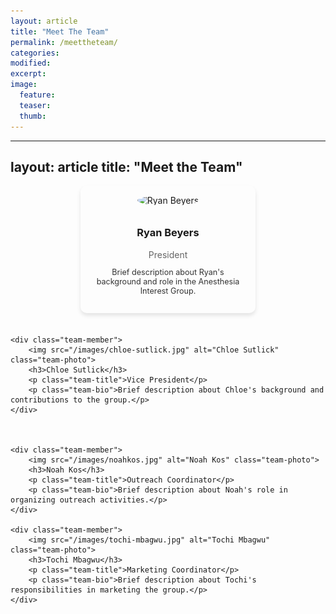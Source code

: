 ```yaml
---
layout: article
title: "Meet The Team"
permalink: /meettheteam/
categories: 
modified:
excerpt:
image:
  feature:
  teaser:
  thumb:
---
```



---
layout: article
title: "Meet the Team"
---

<div class="team-container">
    <div class="team-member">
        <img src="/images/ryan-beyers.jpg" alt="Ryan Beyers" class="team-photo">
        <h3>Ryan Beyers</h3>
        <p class="team-title">President</p>
        <p class="team-bio">Brief description about Ryan's background and role in the Anesthesia Interest Group.</p>
    </div>

    <div class="team-member">
        <img src="/images/chloe-sutlick.jpg" alt="Chloe Sutlick" class="team-photo">
        <h3>Chloe Sutlick</h3>
        <p class="team-title">Vice President</p>
        <p class="team-bio">Brief description about Chloe's background and contributions to the group.</p>
    </div>



    <div class="team-member">
        <img src="/images/noahkos.jpg" alt="Noah Kos" class="team-photo">
        <h3>Noah Kos</h3>
        <p class="team-title">Outreach Coordinator</p>
        <p class="team-bio">Brief description about Noah's role in organizing outreach activities.</p>
    </div>

    <div class="team-member">
        <img src="/images/tochi-mbagwu.jpg" alt="Tochi Mbagwu" class="team-photo">
        <h3>Tochi Mbagwu</h3>
        <p class="team-title">Marketing Coordinator</p>
        <p class="team-bio">Brief description about Tochi's responsibilities in marketing the group.</p>
    </div>
</div>

<style>
.team-container {
    display: flex;
    flex-wrap: wrap;
    justify-content: space-around;
    gap: 20px;
}

.team-member {
    text-align: center;
    max-width: 250px;
    padding: 15px;
    border-radius: 10px;
    box-shadow: 0 4px 6px rgba(0,0,0,0.1);
}

.team-photo {
    width: 200px;
    height: 200px;
    object-fit: cover;
    border-radius: 50%;
    margin-bottom: 10px;
}

.team-title {
    color: #666;
    margin: 5px 0;
}

.team-bio {
    font-size: 0.9em;
    color: #333;
}
</style>
